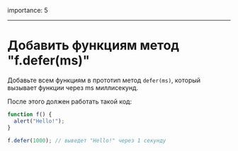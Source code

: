 importance: 5

---

# Добавить функциям метод "f.defer(ms)"

Добавьте всем функциям в прототип метод `defer(ms)`, который вызывает функции через ms миллисекунд.

После этого должен работать такой код:

```js
function f() {
  alert("Hello!");
}

f.defer(1000); // выведет "Hello!" через 1 секунду
```
